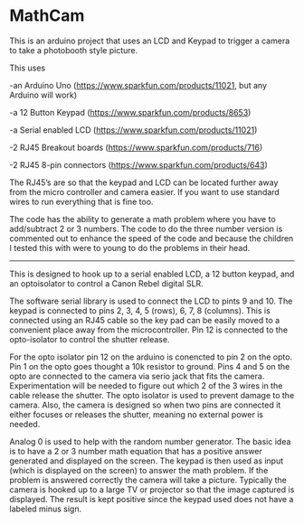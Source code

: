 # MathCam
This is an arduino project that uses an LCD and Keypad to trigger a camera to take a photobooth style picture.


This uses

-an Arduino Uno (https://www.sparkfun.com/products/11021, but any Arduino will work)

-a 12 Button Keypad (https://www.sparkfun.com/products/8653)

-a Serial enabled LCD (https://www.sparkfun.com/products/11021)

-2 RJ45 Breakout boards (https://www.sparkfun.com/products/716)

-2 RJ45 8-pin connectors (https://www.sparkfun.com/products/643)


The RJ45’s are so that the keypad and LCD can be located further away from the micro controller and camera easier. If you want to use standard wires to run everything that is fine too. 

The code has the ability to generate a math problem where you have to add/subtract 2 or 3 numbers. The code to do the three number version is commented out to enhance the speed of the code and because the children I tested this with were to young to do the problems in their head.

- - - - - 

  This is designed to hook up to a serial enabled LCD,
  a 12 button keypad, and an optoisolator to control
  a Canon Rebel digital SLR.

  The software serial library is used to connect the LCD
  to pints 9 and 10. The keypad is connected to pins
  2, 3, 4, 5 (rows), 6, 7, 8 (columns). This is connected
  using an RJ45 cable so the key pad can be easily moved
  to a convenient place away from the microcontroller.
  Pin 12 is connected to the opto-isolator to control the
  shutter release.

  For the opto isolator pin 12 on the arduino is conencted
  to pin 2 on the opto. Pin 1 on the opto goes thought a
  10k resistor to ground. Pins 4 and 5 on the opto are
  connected to the camera via serio jack that fits the
  camera. Experimentation will be needed to figure out
  which 2 of the 3 wires in the cable release the
  shutter. The opto isolator is used to prevent damage
  to the camera. Also, the camera is designed so when
  two pins are connected it either focuses or releases
  the shutter, meaning no external power is needed.

  Analog 0 is used to help with the random number
  generator. The basic idea is to have a 2 or 3
  number math equation that has a positive answer
  generated and displayed on the screen. The keypad
  is then used as input (which is displayed on the
  screen) to answer the math problem. If the problem
  is answered correctly the camera will take a picture.
  Typically the camera is hooked up to a large TV or
  projector so that the image captured is displayed.
  The result is kept positive since the keypad used
  does not have a labeled minus sign.

